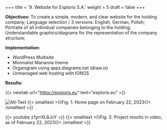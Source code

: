 +++
title = '9. Website for Exploris S.A.'
weight = 5
draft = false
+++


**Objectives:** To create a simple, modern, and clear website for the holding company; Language selection / 3 versions: English, German, Polish; Portraits of all individual companies belonging to the holding; Understandable graphics/diagrams for the representation of the company structure;  

**Implementation:**
- WordPress Multisite
- Minimalist Marianne theme
- Organigram using apps.diagrams.net (draw.io)
- Unmanaged web hosting with IONOS



**Results:**

{{< newtab url="https://exploris.eu" text="exploris.eu" >}}

![Alt-Text](/img/p9.1.jpg) 
{{< smalltext >}}Fig. 1: Home page on February 22, 2023{{< /smalltext >}}


{{< youtube z1yrrXL8JcY >}}
{{< smalltext >}}Fig. 2: Project results in video, as of February 22, 2023{{< /smalltext >}}

